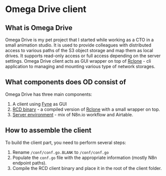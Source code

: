 # Omega Drive client
## What is Omega Drive
Omega Drive is my pet project that I started while working as a CTO in a small animation studio.
It is used to provide colleagues with distributed access to various paths of the S3 object storage and map them as local drives. 
It supports read-only access or full access depending on the server settings.
Omega Drive client acts as GUI wrapper on top of [Rclone](https://github.com/rclone/rclone) - cli application to managing and mounting various type of network storages.

## What components does OD consist of
Omega Drive has three main components:
1. A client using [Fyne](https://github.com/fyne-io/fyne) as GUI
2. [RCD binary](https://github.com/keshon/omega-drive-client-rcd) - a compiled version of [Rclone](https://github.com/rclone/rclone) with a small wrapper on top.
3. [Server environment](https://github.com/keshon/omega-drive-server) - mix of N8n.io workflow and Airtable.

## How to assemble the client
To build the client part, you need to perform several steps:
1. Rename `/conf/conf.go.BLANK` to `/conf/conf.go`
2. Populate the `conf.go` file with the appropriate information (mostly N8n endpoint paths).
3. Compile the RCD client binary and place it in the root of the client folder.